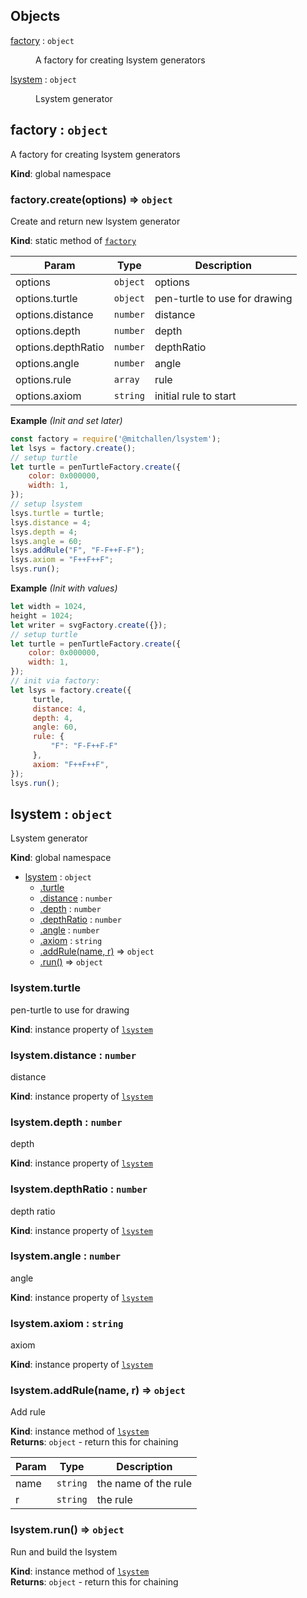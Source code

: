## Objects

<dl>
<dt><a href="#factory">factory</a> : <code>object</code></dt>
<dd><p>A factory for creating lsystem generators</p>
</dd>
<dt><a href="#lsystem">lsystem</a> : <code>object</code></dt>
<dd><p>Lsystem generator</p>
</dd>
</dl>

<a name="factory"></a>

## factory : <code>object</code>
A factory for creating lsystem generators

**Kind**: global namespace  
<a name="factory.create"></a>

### factory.create(options) ⇒ <code>object</code>
Create and return new lsystem generator

**Kind**: static method of [<code>factory</code>](#factory)  

| Param | Type | Description |
| --- | --- | --- |
| options | <code>object</code> | options |
| options.turtle | <code>object</code> | pen-turtle to use for drawing |
| options.distance | <code>number</code> | distance |
| options.depth | <code>number</code> | depth |
| options.depthRatio | <code>number</code> | depthRatio |
| options.angle | <code>number</code> | angle |
| options.rule | <code>array</code> | rule |
| options.axiom | <code>string</code> | initial rule to start |

**Example** *(Init and set later)*  
```js
const factory = require('@mitchallen/lsystem');
let lsys = factory.create();
// setup turtle
let turtle = penTurtleFactory.create({
    color: 0x000000,
    width: 1,
});
// setup lsystem
lsys.turtle = turtle;
lsys.distance = 4;
lsys.depth = 4;
lsys.angle = 60;
lsys.addRule("F", "F-F++F-F");
lsys.axiom = "F++F++F";
lsys.run();
```
**Example** *(Init with values)*  
```js
let width = 1024,
height = 1024;
let writer = svgFactory.create({});
// setup turtle
let turtle = penTurtleFactory.create({
    color: 0x000000,
    width: 1,
});
// init via factory:
let lsys = factory.create({
     turtle,
     distance: 4,
     depth: 4,
     angle: 60,
     rule: {
         "F": "F-F++F-F"
     },
     axiom: "F++F++F",
});
lsys.run();
```
<a name="lsystem"></a>

## lsystem : <code>object</code>
Lsystem generator

**Kind**: global namespace  

* [lsystem](#lsystem) : <code>object</code>
    * [.turtle](#lsystem+turtle)
    * [.distance](#lsystem+distance) : <code>number</code>
    * [.depth](#lsystem+depth) : <code>number</code>
    * [.depthRatio](#lsystem+depthRatio) : <code>number</code>
    * [.angle](#lsystem+angle) : <code>number</code>
    * [.axiom](#lsystem+axiom) : <code>string</code>
    * [.addRule(name, r)](#lsystem+addRule) ⇒ <code>object</code>
    * [.run()](#lsystem+run) ⇒ <code>object</code>

<a name="lsystem+turtle"></a>

### lsystem.turtle
pen-turtle to use for drawing

**Kind**: instance property of [<code>lsystem</code>](#lsystem)  
<a name="lsystem+distance"></a>

### lsystem.distance : <code>number</code>
distance

**Kind**: instance property of [<code>lsystem</code>](#lsystem)  
<a name="lsystem+depth"></a>

### lsystem.depth : <code>number</code>
depth

**Kind**: instance property of [<code>lsystem</code>](#lsystem)  
<a name="lsystem+depthRatio"></a>

### lsystem.depthRatio : <code>number</code>
depth ratio

**Kind**: instance property of [<code>lsystem</code>](#lsystem)  
<a name="lsystem+angle"></a>

### lsystem.angle : <code>number</code>
angle

**Kind**: instance property of [<code>lsystem</code>](#lsystem)  
<a name="lsystem+axiom"></a>

### lsystem.axiom : <code>string</code>
axiom

**Kind**: instance property of [<code>lsystem</code>](#lsystem)  
<a name="lsystem+addRule"></a>

### lsystem.addRule(name, r) ⇒ <code>object</code>
Add rule

**Kind**: instance method of [<code>lsystem</code>](#lsystem)  
**Returns**: <code>object</code> - return this for chaining  

| Param | Type | Description |
| --- | --- | --- |
| name | <code>string</code> | the name of the rule |
| r | <code>string</code> | the rule |

<a name="lsystem+run"></a>

### lsystem.run() ⇒ <code>object</code>
Run and build the lsystem

**Kind**: instance method of [<code>lsystem</code>](#lsystem)  
**Returns**: <code>object</code> - return this for chaining  
